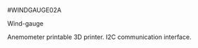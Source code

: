<!--- PrjInfo ---> <!--- Please remove this line after manually editing --->
<!--- 00a56be08b96043df9e37d6aff7b6990 --->
<!--- Created:20170111-16:38: ---> 
<!--- Author:Mlab: ---> 
<!--- AuthorEmail:mlab@mlab.cz: ---> 
<!--- Tags:imported: ---> 
<!--- Ust:None: ---> 
<!--- Name:WINDGAUGE02A: --->
#WINDGAUGE02A 
<!--- LongName --->
Wind-gauge
<!--- ELongName ---> 

<!--- Lead --->
Anemometer printable 3D printer. I2C communication interface.
<!--- ELead ---> 


​
​
<!--- Description --->
<!--- EDescription --->
<!--- Content --->
<!--- EContent --->
            
